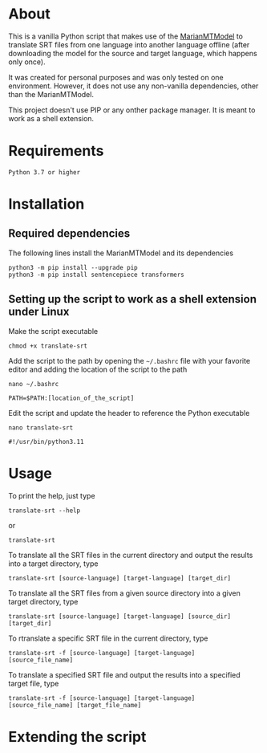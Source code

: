 # About
This is a vanilla Python script that makes use of the [MarianMTModel]([https://www.genome.gov/](https://huggingface.co/docs/transformers/en/model_doc/marian))
to translate SRT files from one language into another language offline (after downloading the model for the source and target language, which happens only once).

It was created for personal purposes and was only tested on one environment. However, it does not use any non-vanilla dependencies, other than the MarianMTModel.

This project doesn't use PIP or any onther package manager. It is meant to work as a shell extension. 

# Requirements
```
Python 3.7 or higher
```


# Installation

## Required dependencies
The following lines install the MarianMTModel and its dependencies
```
python3 -m pip install --upgrade pip
python3 -m pip install sentencepiece transformers
```

## Setting up the script to work as a shell extension under Linux
Make the script executable
```
chmod +x translate-srt
```

Add the script to the path by opening the `~/.bashrc` file with your favorite editor and adding the location of the script to the path
```
nano ~/.bashrc
```
```
PATH=$PATH:[location_of_the_script]
```

Edit the script and update the header to reference the Python executable
```
nano translate-srt
```
```
#!/usr/bin/python3.11
```


# Usage
To print the help, just type
```
translate-srt --help
```
or
```
translate-srt
```

To translate all the SRT files in the current directory and output the results into a target directory, type
```
translate-srt [source-language] [target-language] [target_dir]
```

To translate all the SRT files from a given source directory into a given target directory, type
```
translate-srt [source-language] [target-language] [source_dir] [target_dir]
```

To rtranslate a specific SRT file in the current directory, type
```
translate-srt -f [source-language] [target-language] [source_file_name]
```

To translate a specified SRT file and output the results into a specified target file, type
```
translate-srt -f [source-language] [target-language] [source_file_name] [target_file_name]
```


# Extending the script

